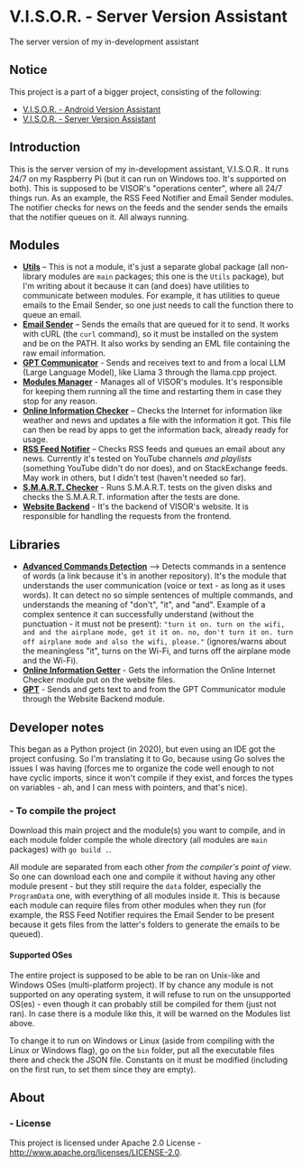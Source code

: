 # V.I.S.O.R. - Server Version Assistant
The server version of my in-development assistant

## Notice
This project is a part of a bigger project, consisting of the following:
-   [V.I.S.O.R. - Android Version Assistant](https://github.com/DADi590/VISOR---A-better-Android-assistant)
-   [V.I.S.O.R. - Server Version Assistant](https://github.com/Edw590/VISOR---Server-Version-Assistant)

## Introduction
This is the server version of my in-development assistant, V.I.S.O.R.. It runs 24/7 on my Raspberry Pi (but it can run on Windows too. It's supported on both). This is supposed to be VISOR's "operations center", where all 24/7 things run. As an example, the RSS Feed Notifier and Email Sender modules. The notifier checks for news on the feeds and the sender sends the emails that the notifier queues on it. All always running.

## Modules
- **[Utils](https://github.com/Edw590/VISOR-Utils)** – This is not a module, it's just a separate global package (all non-library modules are `main` packages; this one is the `Utils` package), but I'm writing about it because it can (and does) have utilities to communicate between modules. For example, it has utilities to queue emails to the Email Sender, so one just needs to call the function there to queue an email.
- **[Email Sender](https://github.com/Edw590/VISOR-EmailSender)** – Sends the emails that are queued for it to send. It works with cURL (the `curl` command), so it must be installed on the system and be on the PATH. It also works by sending an EML file containing the raw email information.
- **[GPT Communicator](https://github.com/Edw590/VISOR-GPTCommunicator)** - Sends and receives text to and from a local LLM (Large Language Model), like Llama 3 through the llama.cpp project.
- **[Modules Manager](https://github.com/Edw590/VISOR-ModulesManager)** - Manages all of VISOR's modules. It's responsible for keeping them running all the time and restarting them in case they stop for any reason.
- **[Online Information Checker](https://github.com/Edw590/VISOR-OnlineInformationChecker)** – Checks the Internet for information like weather and news and updates a file with the information it got. This file can then be read by apps to get the information back, already ready for usage.
- **[RSS Feed Notifier](https://github.com/Edw590/VISOR-RssFeedNotifier)** – Checks RSS feeds and queues an email about any news. Currently it's tested on YouTube channels *and playlists* (something YouTube didn't do nor does), and on StackExchange feeds. May work in others, but I didn't test (haven't needed so far).
- **[S.M.A.R.T. Checker](https://github.com/Edw590/VISOR-SMARTChecker)** - Runs S.M.A.R.T. tests on the given disks and checks the S.M.A.R.T. information after the tests are done.
- **[Website Backend](https://github.com/Edw590/VISOR-WebsiteBackend)** - It's the backend of VISOR's website. It is responsible for handling the requests from the frontend.

## Libraries
- **[Advanced Commands Detection](https://github.com/DADi590/Advanced-Commands-Detection)** --> Detects commands in a sentence of words (a link because it's in another repository). It's the module that understands the user communication (voice or text - as long as it uses words). It can detect no so simple sentences of multiple commands, and understands the meaning of "don't", "it", and "and". Example of a complex sentence it can successfully understand (without the punctuation - it must not be present): `"turn it on. turn on the wifi, and and the airplane mode, get it it on. no, don't turn it on. turn off airplane mode and also the wifi, please."` (ignores/warns about the meaningless "it", turns on the Wi-Fi, and turns off the airplane mode and the Wi-Fi).
- **[Online Information Getter](https://github.com/Edw590/VISOR-OnlineInformationGetter)** - Gets the information the Online Internet Checker module put on the website files.
- **[GPT](https://github.com/Edw590/VISOR-GPT)** - Sends and gets text to and from the GPT Communicator module through the Website Backend module.

## Developer notes
This began as a Python project (in 2020), but even using an IDE got the project confusing. So I'm translating it to Go, because using Go solves the issues I was having (forces me to organize the code well enough to not have cyclic imports, since it won't compile if they exist, and forces the types on variables - ah, and I can mess with pointers, and that's nice).

### - To compile the project
Download this main project and the module(s) you want to compile, and in each module folder compile the whole directory (all modules are `main` packages) with `go build .`.

All module are separated from each other *from the compiler's point of view*. So one can download each one and compile it without having any other module present - but they still require the `data` folder, especially the `ProgramData` one, with everything of all modules inside it. This is because each module can require files from other modules when they run (for example, the RSS Feed Notifier requires the Email Sender to be present because it gets files from the latter's folders to generate the emails to be queued).

#### Supported OSes
The entire project is supposed to be able to be ran on Unix-like and Windows OSes (multi-platform project). If by chance any module is not supported on any operating system, it will refuse to run on the unsupported OS(es) - even though it can probably still be compiled for them (just not ran). In case there is a module like this, it will be warned on the Modules list above.

To change it to run on Windows or Linux (aside from compiling with the Linux or Windows flag), go on the `bin` folder, put all the executable files there and check the JSON file. Constants on it must be modified (including on the first run, to set them since they are empty).

## About
### - License
This project is licensed under Apache 2.0 License - http://www.apache.org/licenses/LICENSE-2.0.
